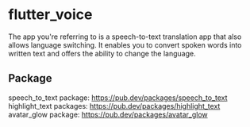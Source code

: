# flutter_voice

The app you're referring to is a speech-to-text translation app that also allows language switching. 
It enables you to convert spoken words into written text and offers the ability to change the language.

## Package
speech_to_text package: https://pub.dev/packages/speech_to_text
highlight_text packages: https://pub.dev/packages/highlight_text
avatar_glow package: https://pub.dev/packages/avatar_glow

